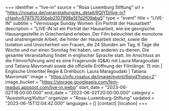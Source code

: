 +++
identifier = "live-in"
source = "Rosa Luxemburg Stiftung"
url = "https://rosalux.de/veranstaltung/es_detail/6QIYD/live-in?cHash=679757035beb2107998e5f7d2f09aba5"
type = "event"
title = "LIVE-IN"
subtitle = "Vernissage Sunday Women: Ein Porträt der Hausarbeit"
description = "LIVE-IN ist ein Porträt der Hausarbeit, wie sie georgische Hausangestellte in Griechenland erleben. Der Film beleuchtet die monotone und anstrengende Arbeit, die hinter der Hausarbeit steckt, sowie die Isolation und Unsicherheit von Frauen, die 24 Stunden am Tag, 6 Tage die Woche und nur einen Sonntag frei haben, um anderen zu dienen.
Die gesamte Veranstaltung findet in englischer Sprache statt. Im Anschluss an die Filmvorführung wird es eine Fragerunde (Q&A) mit Laura Maragoudaki und Tatiana Mavromati sowie die offizielle Eröffnung der 
Filmlänge: 15 min | Englische Untertitel
Regie & Drehbuch: Laura Maragoudaki | Tatiana Mavromati"
image = "https://info.rosalux.de/image/event/6qiyd?type=2"
image_bucket = "https://storage.googleapis.com/fem-readup.appspot.com/live-in.webp"
start_date = "2023-06-02T18:00:00.000"
end_date = "2023-06-02T20:00:00.000"
category = "Ausstellung/Kultur"
organizer = "Rosa-Luxemburg-Stiftung"
updated = "2023-06-15T12:04:42.000"
languages = []
[contact]
[location]
+++